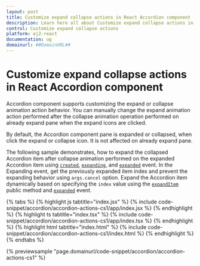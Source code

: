 ```yaml
---
layout: post
title: Customize expand collapse actions in React Accordion component | Syncfusion
description: Learn here all about Customize expand collapse actions in Syncfusion React Accordion component of Syncfusion Essential JS 2 and more.
control: Customize expand collapse actions 
platform: ej2-react
documentation: ug
domainurl: ##DomainURL##
---
```


# Customize expand collapse actions in React Accordion component

Accordion component supports customizing the expand or collapse animation action behavior. You can manually change the expand animation action performed after the collapse animation operation performed on already expand pane when the expand icons are clicked.

By default, the Accordion component pane is expanded or collapsed, when click the expand or collapse icon. It is not affected on already expand pane.

The following sample demonstrates, how to expand the collapsed Accordion item after collapse animation performed on the expanded Accordion item using [`created`](https://ej2.syncfusion.com/react/documentation/api/accordion/#created), [`expanding`](https://ej2.syncfusion.com/react/documentation/api/accordion/#expanding), and [`expanded`](https://ej2.syncfusion.com/react/documentation/api/accordion/#expanded) event. In the Expanding event, get the previously expanded item index and prevent the expanding behavior using `args.cancel` option. Expand the Accordion item dynamically based on specifying the `index` value using the [`expandItem`](https://ej2.syncfusion.com/react/documentation/api/accordion/#expanditem) public method and [`expanded`](https://ej2.syncfusion.com/react/documentation/api/accordion/#expanded) event.

{% tabs %}
{% highlight js tabtitle="index.jsx" %}
{% include code-snippet/accordion/accordion-actions-cs1/app/index.jsx %}
{% endhighlight %}
{% highlight ts tabtitle="index.tsx" %}
{% include code-snippet/accordion/accordion-actions-cs1/app/index.tsx %}
{% endhighlight %}
{% highlight html tabtitle="index.html" %}
{% include code-snippet/accordion/accordion-actions-cs1/index.html %}
{% endhighlight %}
{% endtabs %}
        
{% previewsample "page.domainurl/code-snippet/accordion/accordion-actions-cs1" %}